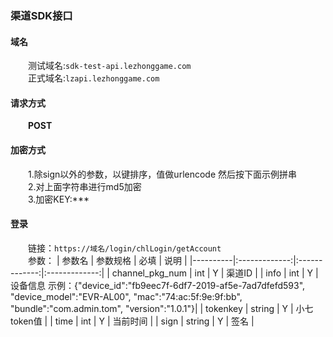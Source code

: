### 渠道SDK接口

#### 域名
&emsp;&emsp;测试域名:`sdk-test-api.lezhonggame.com` <br/>
&emsp;&emsp;正式域名:`lzapi.lezhonggame.com`

#### 请求方式
&emsp;&emsp;**POST**

#### 加密方式
&emsp;&emsp;1.除sign以外的参数，以键排序，值做urlencode 然后按下面示例拼串 <br/>
&emsp;&emsp;2.对上面字符串进行md5加密 <br/>
&emsp;&emsp;3.加密KEY:***<br/>

#### 登录
&emsp;&emsp;链接：`https://域名/login/chlLogin/getAccount` <br/>
&emsp;&emsp;参数：
 | 参数名   |      参数规格      | 必填   |      说明      |
 |----------|:-------------:|:-------------:|:-------------:|
 | channel_pkg_num |  int |  Y |  渠道ID |
 | info |  int |  Y |  设备信息 示例：{"device_id":"fb9eec7f-6df7-2019-af5e-7ad7dfefd593", "device_model":"EVR-AL00", "mac":"74:ac:5f:9e:9f:bb", "bundle":"com.admin.tom", "version":"1.0.1"}|
 | tokenkey |  string |  Y |  小七token值 |
 | time |  int |  Y |  当前时间 |
 | sign |  string |  Y |  签名 |
 
